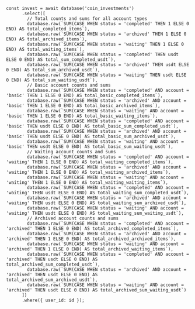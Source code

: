 	const invest = await database('coin_investments')
		  .select([
			// Total counts and sums for all account types
			database.raw(`SUM(CASE WHEN status = 'completed' THEN 1 ELSE 0 END) AS total_completed_items`),
			database.raw(`SUM(CASE WHEN status = 'archived' THEN 1 ELSE 0 END) AS total_archived_items`),
			database.raw(`SUM(CASE WHEN status = 'waiting' THEN 1 ELSE 0 END) AS total_waiting_items`),
			database.raw(`SUM(CASE WHEN status = 'completed' THEN usdt ELSE 0 END) AS total_sum_completed_usdt`),
			database.raw(`SUM(CASE WHEN status = 'archived' THEN usdt ELSE 0 END) AS total_sum_archived_usdt`),
			database.raw(`SUM(CASE WHEN status = 'waiting' THEN usdt ELSE 0 END) AS total_sum_waiting_usdt`),
			// Basic account counts and sums
			database.raw(`SUM(CASE WHEN status = 'completed' AND account = 'basic' THEN 1 ELSE 0 END) AS total_basic_completed_items`),
			database.raw(`SUM(CASE WHEN status = 'archived' AND account = 'basic' THEN 1 ELSE 0 END) AS total_basic_archived_items`),
			database.raw(`SUM(CASE WHEN status = 'waiting' AND account = 'basic' THEN 1 ELSE 0 END) AS total_basic_waiting_items`),
			database.raw(`SUM(CASE WHEN status = 'completed' AND account = 'basic' THEN usdt ELSE 0 END) AS total_basic_sum_completed_usdt`),
			database.raw(`SUM(CASE WHEN status = 'archived' AND account = 'basic' THEN usdt ELSE 0 END) AS total_basic_sum_archived_usdt`),
			database.raw(`SUM(CASE WHEN status = 'waiting' AND account = 'basic' THEN usdt ELSE 0 END) AS total_basic_sum_waiting_usdt`),
			// Waiting account counts and sums
			database.raw(`SUM(CASE WHEN status = 'completed' AND account = 'waiting' THEN 1 ELSE 0 END) AS total_waiting_completed_items`),
			database.raw(`SUM(CASE WHEN status = 'archived' AND account = 'waiting' THEN 1 ELSE 0 END) AS total_waiting_archived_items`),
			database.raw(`SUM(CASE WHEN status = 'waiting' AND account = 'waiting' THEN 1 ELSE 0 END) AS total_waiting_waiting_items`),
			database.raw(`SUM(CASE WHEN status = 'completed' AND account = 'waiting' THEN usdt ELSE 0 END) AS total_waiting_sum_completed_usdt`),
			database.raw(`SUM(CASE WHEN status = 'archived' AND account = 'waiting' THEN usdt ELSE 0 END) AS total_waiting_sum_archived_usdt`),
			database.raw(`SUM(CASE WHEN status = 'waiting' AND account = 'waiting' THEN usdt ELSE 0 END) AS total_waiting_sum_waiting_usdt`),
			// Archived account counts and sums
			database.raw(`SUM(CASE WHEN status = 'completed' AND account = 'archived' THEN 1 ELSE 0 END) AS total_archived_completed_items`),
			database.raw(`SUM(CASE WHEN status = 'archived' AND account = 'archived' THEN 1 ELSE 0 END) AS total_archived_archived_items`),
			database.raw(`SUM(CASE WHEN status = 'waiting' AND account = 'archived' THEN 1 ELSE 0 END) AS total_archived_waiting_items`),
			database.raw(`SUM(CASE WHEN status = 'completed' AND account = 'archived' THEN usdt ELSE 0 END) AS total_archived_sum_completed_usdt`),
			database.raw(`SUM(CASE WHEN status = 'archived' AND account = 'archived' THEN usdt ELSE 0 END) AS total_archived_sum_archived_usdt`),
			database.raw(`SUM(CASE WHEN status = 'waiting' AND account = 'archived' THEN usdt ELSE 0 END) AS total_archived_sum_waiting_usdt`)
		  ])
		  .where({ user_id: id });